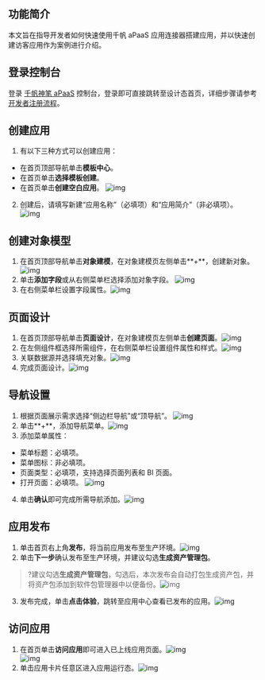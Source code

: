 ## 功能简介
本文旨在指导开发者如何快速使用千帆 aPaaS 应用连接器搭建应用，并以快速创建访客应用作为案例进行介绍。

## 登录控制台
登录 [千帆神笔 aPaaS](https://apaas-pro.cloud.tencent.com/sign/in) 控制台，登录即可直接跳转至设计态首页，详细步骤请参考 [开发者注册流程](https://cloud.tencent.com/document/product/1365/68054)。
    

## 创建应用
1. 有以下三种方式可以创建应用：
 - 在首页顶部导航单击**模板中心**。
 - 在首页单击**选择模板创建**。
 - 在首页单击**创建空白应用**。
![img](https://main.qcloudimg.com/raw/10335aeb827647461fd45719dd1ed527.png)        
2. 创建后，请填写新建“应用名称”（必填项）和“应用简介”（非必填项）。
![img](https://main.qcloudimg.com/raw/79a0721ef44371155e73ff21a1489abb.png)        


## 创建对象模型
1. 在首页顶部导航单击**对象建模**，在对象建模页左侧单击**+**，创建新对象。
![img](https://main.qcloudimg.com/raw/f6ada18b19eaf7ffd0bab1c945e20663.png)        
2. 单击**添加字段**或从右侧菜单栏选择添加对象字段。
![img](https://main.qcloudimg.com/raw/9d07c30392d7f762a18c9e6be49987ff.png)        
3. 在右侧菜单栏设置字段属性。![img](https://main.qcloudimg.com/raw/676b4c2e1cf3e7d66e78ab6da90dd84a.png)        

## 页面设计
1. 在首页顶部导航单击**页面设计**，在对象建模页左侧单击**创建页面**。![img](https://main.qcloudimg.com/raw/d6e9cc0a8d09615df1b7eab7cbdbe8d5.png)        
2. 在左侧组件框选择所需组件，在右侧菜单栏设置组件属性和样式。![img](https://main.qcloudimg.com/raw/69437de5c7c72be0b306259340814cd7.png)        
3. 关联数据源并选择填充对象。![img](https://main.qcloudimg.com/raw/9b83c46f596a1e615298c6657c5740a8.png)        
4. 完成页面设计。![img](https://main.qcloudimg.com/raw/cf0086a420335fd1e0243efe224899d1.png)        

## 导航设置      
1. 根据页面展示需求选择“侧边栏导航”或“顶导航”。
![img](https://main.qcloudimg.com/raw/d2dee269ca09492a861f9a0ee43166f9.png)  
2. 单击**+**，添加导航菜单。![img](https://main.qcloudimg.com/raw/e9481665be453674dfbb7427775ebdbc.png)        
3. 添加菜单属性：
 - 菜单标题：必填项。
 - 菜单图标：非必填项。
 - 页面类型：必填项，支持选择页面列表和 BI 页面。
 - 打开页面：必填项。
 ![img](https://main.qcloudimg.com/raw/086faaa8ebdf875c11487cfa7f05a435.png)        
4. 单击**确认**即可完成所需导航添加。![img](https://main.qcloudimg.com/raw/b69ad1f240c40e20f5fac26cd6e95f14.png)        

## 应用发布
1. 单击首页右上角**发布**，将当前应用发布至生产环境。![img](https://main.qcloudimg.com/raw/5c430693006df5add6280fbcf2987015.png)        
2. 单击**下一步**确认发布至生产环境，并建议勾选**生成资产管理包**。
>?建议勾选**生成资产管理包**，勾选后，本次发布会自动打包生成资产包，并将资产包添加到软件包管理器中以便备份。![img](https://main.qcloudimg.com/raw/bad6424339d51f277ce5376aa4761e1a.png)        
3. 发布完成，单击**点击体验**，跳转至应用中心查看已发布的应用。![img](https://main.qcloudimg.com/raw/3d11dc4e44412faf5d331fd0ec8af3ad.png)        

## 访问应用
1. 在首页单击**访问应用**即可进入已上线应用页面。![img](https://main.qcloudimg.com/raw/389bd98461174e83d1a4111efab282c3.png)        
 ![img](https://main.qcloudimg.com/raw/f0384c88bdba3898637be959b7387706.png)        
2. 单击应用卡片任意区进入应用运行态。![img](https://main.qcloudimg.com/raw/c25c9b820029f0cb1900af5355defd75.png)        

